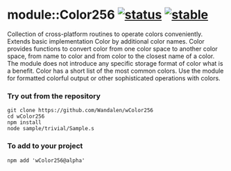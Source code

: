# module::Color256 [![status](https://github.com/Wandalen/wColor256/actions/workflows/StandardPublish.yml/badge.svg)](https://github.com/Wandalen/wColor256/actions/workflows/StandardPublish.yml) [![stable](https://img.shields.io/badge/stability-stable-brightgreen.svg)](https://github.com/emersion/stability-badges#stable)

Collection of cross-platform routines to operate colors conveniently. Extends basic implementation Color by additional color names. Color provides functions to convert color from one color space to another color space, from name to color and from color to the closest name of a color. The module does not introduce any specific storage format of color what is a benefit. Color has a short list of the most common colors. Use the module for formatted colorful output or other sophisticated operations with colors.

### Try out from the repository
```
git clone https://github.com/Wandalen/wColor256
cd wColor256
npm install
node sample/trivial/Sample.s
```

### To add to your project
```
npm add 'wColor256@alpha'
```
